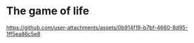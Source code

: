 # The game of life

https://github.com/user-attachments/assets/0b914f19-b7bf-4660-8d95-1ff5ea86c5e8

